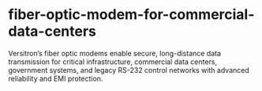 # fiber-optic-modem-for-commercial-data-centers
Versitron’s fiber optic modems enable secure, long-distance data transmission for critical infrastructure, commercial data centers, government systems, and legacy RS-232 control networks with advanced reliability and EMI protection.
